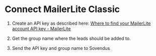 # Connect MailerLite Classic

1. Create an API key as described here: [Where to find your MailerLite account API key - MailerLite](https://www.mailerlite.com/help/where-to-find-the-mailerlite-api-key-groupid-and-documentation#classic/api-key)

2. Get the group name where the leads should be added to.

3. Send the API key and group name to Sovendus
